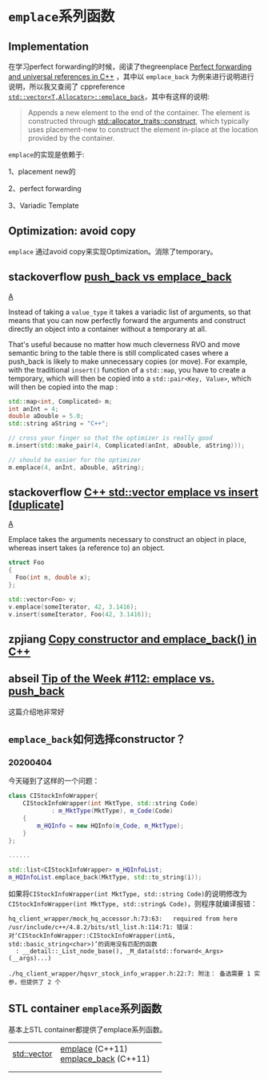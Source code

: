 # `emplace`系列函数



## Implementation

在学习perfect forwarding的时候，阅读了thegreenplace [Perfect forwarding and universal references in C++](https://eli.thegreenplace.net/2014/perfect-forwarding-and-universal-references-in-c/) ，其中以 `emplace_back` 为例来进行说明进行说明，所以我又查阅了 cppreference [`std::vector<T,Allocator>::emplace_back`](https://en.cppreference.com/w/cpp/container/vector/emplace_back)，其中有这样的说明:

> Appends a new element to the end of the container. The element is constructed through [std::allocator_traits::construct](https://en.cppreference.com/w/cpp/memory/allocator_traits/construct), which typically uses placement-new to construct the element in-place at the location provided by the container.

`emplace`的实现是依赖于:

1、placement new的

2、perfect forwarding

3、Variadic Template

## Optimization: avoid copy

`emplace` 通过avoid copy来实现Optimization。消除了temporary。

## stackoverflow [push_back vs emplace_back](https://stackoverflow.com/questions/4303513/push-back-vs-emplace-back)

[A](https://stackoverflow.com/a/4306581)

Instead of taking a `value_type` it takes a variadic list of arguments, so that means that you can now perfectly forward the arguments and construct directly an object into a container without a temporary at all.

That's useful because no matter how much cleverness RVO and move semantic bring to the table there is still complicated cases where a push_back is likely to make unnecessary copies (or move). For example, with the traditional `insert()` function of a `std::map`, you have to create a temporary, which will then be copied into a `std::pair<Key, Value>`, which will then be copied into the map :

```C++
std::map<int, Complicated> m;
int anInt = 4;
double aDouble = 5.0;
std::string aString = "C++";

// cross your finger so that the optimizer is really good
m.insert(std::make_pair(4, Complicated(anInt, aDouble, aString))); 

// should be easier for the optimizer
m.emplace(4, anInt, aDouble, aString);
```

## stackoverflow [C++ std::vector emplace vs insert [duplicate]](https://stackoverflow.com/questions/14788261/c-stdvector-emplace-vs-insert)

[A](https://stackoverflow.com/a/14788288)

Emplace takes the arguments necessary to construct an object in place, whereas insert takes (a reference to) an object.

```C++
struct Foo
{
  Foo(int n, double x);
};

std::vector<Foo> v;
v.emplace(someIterator, 42, 3.1416);
v.insert(someIterator, Foo(42, 3.1416));
```

## zpjiang [Copy constructor and emplace_back() in C++](https://zpjiang.me/2018/08/08/Copy-Constructor-and-std-vector-emplace-back/)

## abseil [Tip of the Week #112: emplace vs. push_back](https://abseil.io/tips/112)

这篇介绍地非常好



## `emplace_back`如何选择constructor？

### 20200404

今天碰到了这样的一个问题：

```c++
class CIStockInfoWrapper{
	CIStockInfoWrapper(int MktType, std::string Code)
			: m_MktType(MktType), m_Code(Code)
	{
		m_HQInfo = new HQInfo(m_Code, m_MktType);
	}
};

......
    
std::list<CIStockInfoWrapper> m_HQInfoList;
m_HQInfoList.emplace_back(MktType, std::to_string(i));
```

如果将`CIStockInfoWrapper(int MktType, std::string Code)`的说明修改为`CIStockInfoWrapper(int MktType, std::string& Code)`，则程序就编译报错：

```
hq_client_wrapper/mock_hq_accessor.h:73:63:   required from here
/usr/include/c++/4.8.2/bits/stl_list.h:114:71: 错误：对‘CIStockInfoWrapper::CIStockInfoWrapper(int&, std::basic_string<char>)’的调用没有匹配的函数
  : __detail::_List_node_base(), _M_data(std::forward<_Args>(__args)...)

./hq_client_wrapper/hqsvr_stock_info_wrapper.h:22:7: 附注： 备选需要 1 实参，但提供了 2 个
```



## STL container `emplace`系列函数

基本上STL container都提供了emplace系列函数。

|                                                              |                                                              |      |
| ------------------------------------------------------------ | ------------------------------------------------------------ | ---- |
| [std::vector](https://en.cppreference.com/w/cpp/container/vector) | [emplace](https://en.cppreference.com/w/cpp/container/vector/emplace) (C++11) <br>[emplace_back](https://en.cppreference.com/w/cpp/container/vector/emplace_back) (C++11) |      |
|                                                              |                                                              |      |
|                                                              |                                                              |      |

